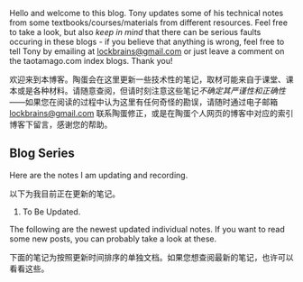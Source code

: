 Hello and welcome to this blog. Tony updates some of his technical notes from some textbooks/courses/materials from different resources. Feel free to take a look, but also *keep in mind* that there can be serious faults occuring in these blogs - if you believe that anything is wrong, feel free to tell Tony by emailing at lockbrains@gmail.com or just leave a comment on the taotamago.com index blogs. Thank you!

欢迎来到本博客。陶蛋会在这里更新一些技术性的笔记，取材可能来自于课堂、课本或是各种材料。请随意查阅，但请时刻注意这些笔记*不确定其严谨性和正确性*——如果您在阅读的过程中认为这里有任何奇怪的勘误，请随时通过电子邮箱 lockbrains@gmail.com 联系陶蛋修正，或是在陶蛋个人网页的博客中对应的索引博客下留言，感谢您的帮助。

## Blog Series

Here are the notes I am updating and recording.

以下为我目前正在更新的笔记。

1. To Be Updated.

The following are the newest updated individual notes. If you want to read some new posts, you can probably take a look at these.

下面的笔记为按照更新时间排序的单独文档。如果您想查阅最新的笔记，也许可以看看这些。
